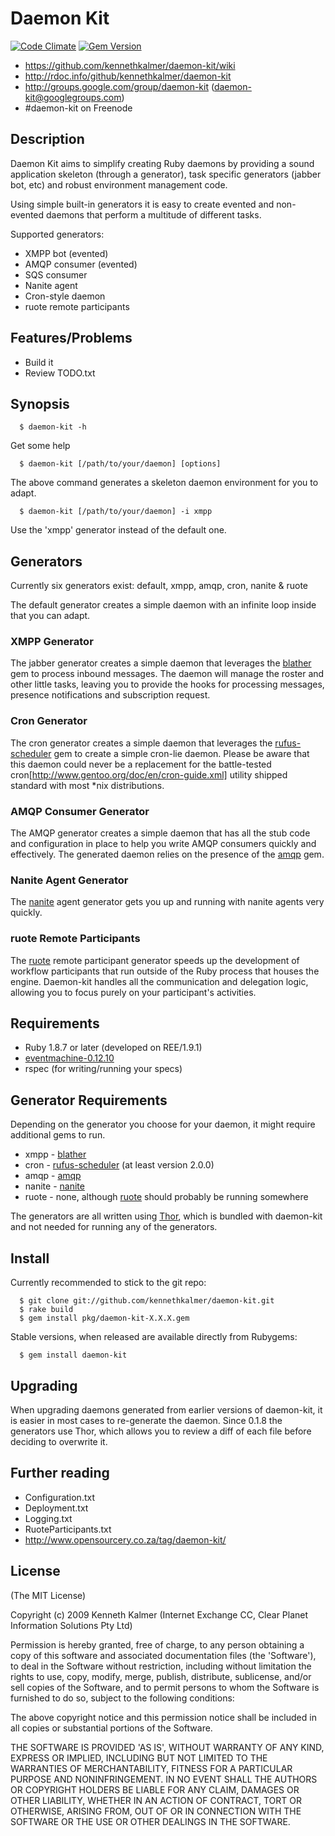 # Daemon Kit

[![Code Climate](https://codeclimate.com/github/kennethkalmer/daemon-kit.png)](https://codeclimate.com/github/kennethkalmer/daemon-kit)
[![Gem Version](https://badge.fury.io/rb/daemon-kit.png)](http://badge.fury.io/rb/daemon-kit)

* https://github.com/kennethkalmer/daemon-kit/wiki
* http://rdoc.info/github/kennethkalmer/daemon-kit
* http://groups.google.com/group/daemon-kit (daemon-kit@googlegroups.com)
* \#daemon-kit on Freenode

## Description

Daemon Kit aims to simplify creating Ruby daemons by providing a sound application skeleton (through a generator), task specific generators (jabber bot, etc) and robust environment management code.

Using simple built-in generators it is easy to create evented and non-evented daemons that perform a multitude of different tasks.

Supported generators:

* XMPP bot (evented)
* AMQP consumer (evented)
* SQS consumer
* Nanite agent
* Cron-style daemon
* ruote remote participants

## Features/Problems

* Build it
* Review TODO.txt

## Synopsis

```
  $ daemon-kit -h
```

Get some help

```
  $ daemon-kit [/path/to/your/daemon] [options]
```

The above command generates a skeleton daemon environment for you to adapt.

```
  $ daemon-kit [/path/to/your/daemon] -i xmpp
```

Use the 'xmpp' generator instead of the default one.

## Generators

Currently six generators exist: default, xmpp, amqp, cron, nanite & ruote

The default generator creates a simple daemon with an infinite loop inside that you can adapt.

### XMPP Generator

The jabber generator creates a simple daemon that leverages the [blather](http://blather.squishtech.com/) gem to process inbound messages. The daemon will manage the roster and other little tasks, leaving you to provide the hooks for processing messages, presence notifications and subscription request.

### Cron Generator

The cron generator creates a simple daemon that leverages the [rufus-scheduler](http://github.com/jmettraux/rufus-scheduler) gem to create a simple cron-lie daemon. Please be aware that this daemon could never be a replacement for the battle-tested cron[http://www.gentoo.org/doc/en/cron-guide.xml] utility shipped standard with most *nix distributions.

### AMQP Consumer Generator

The AMQP generator creates a simple daemon that has all the stub code and configuration in place to help you write AMQP consumers quickly and effectively. The generated daemon relies on the presence of the [amqp](http://github.com/ruby-amqp/amqp) gem.

### Nanite Agent Generator

The [nanite](http://github.com/ezmobius/nanite) agent generator gets you up and running with nanite agents very quickly.

### ruote Remote Participants

The [ruote](http://openwfe.rubyforge.org) remote participant generator speeds up the development of workflow participants that run outside of the Ruby process that houses the engine. Daemon-kit handles all the communication and delegation logic, allowing you to focus purely on your participant's activities.

## Requirements

* Ruby 1.8.7 or later (developed on REE/1.9.1)
* [eventmachine-0.12.10](http://rubyeventmachine.com)
* rspec (for writing/running your specs)

## Generator Requirements

Depending on the generator you choose for your daemon, it might require additional gems to run.

* xmpp - [blather](http://blather.squishtech.com/)
* cron - [rufus-scheduler](http://github.com/jmettraux/rufus-scheduler) (at least version 2.0.0)
* amqp - [amqp](http://github.com/tmm1/amqp)
* nanite - [nanite](http://github.com/ezmobius/nanite)
* ruote - none, although [ruote](http://openwfe.rubyforge.org) should probably be running somewhere

The generators are all written using [Thor](http://rdoc.info/rdoc/wycats/thor), which is bundled with daemon-kit and not needed for running any of the generators.

## Install

Currently recommended to stick to the git repo:

```
  $ git clone git://github.com/kennethkalmer/daemon-kit.git
  $ rake build
  $ gem install pkg/daemon-kit-X.X.X.gem
```

Stable versions, when released are available directly from Rubygems:

```
  $ gem install daemon-kit
```

## Upgrading

When upgrading daemons generated from earlier versions of daemon-kit, it is easier in most cases to re-generate the daemon. Since 0.1.8 the generators use Thor, which allows you to review a diff of each file before deciding to overwrite it.

## Further reading

* Configuration.txt
* Deployment.txt
* Logging.txt
* RuoteParticipants.txt
* http://www.opensourcery.co.za/tag/daemon-kit/

## License

(The MIT License)

Copyright (c) 2009 Kenneth Kalmer (Internet Exchange CC, Clear Planet Information Solutions Pty Ltd)

Permission is hereby granted, free of charge, to any person obtaining
a copy of this software and associated documentation files (the
'Software'), to deal in the Software without restriction, including
without limitation the rights to use, copy, modify, merge, publish,
distribute, sublicense, and/or sell copies of the Software, and to
permit persons to whom the Software is furnished to do so, subject to
the following conditions:

The above copyright notice and this permission notice shall be
included in all copies or substantial portions of the Software.

THE SOFTWARE IS PROVIDED 'AS IS', WITHOUT WARRANTY OF ANY KIND,
EXPRESS OR IMPLIED, INCLUDING BUT NOT LIMITED TO THE WARRANTIES OF
MERCHANTABILITY, FITNESS FOR A PARTICULAR PURPOSE AND NONINFRINGEMENT.
IN NO EVENT SHALL THE AUTHORS OR COPYRIGHT HOLDERS BE LIABLE FOR ANY
CLAIM, DAMAGES OR OTHER LIABILITY, WHETHER IN AN ACTION OF CONTRACT,
TORT OR OTHERWISE, ARISING FROM, OUT OF OR IN CONNECTION WITH THE
SOFTWARE OR THE USE OR OTHER DEALINGS IN THE SOFTWARE.

